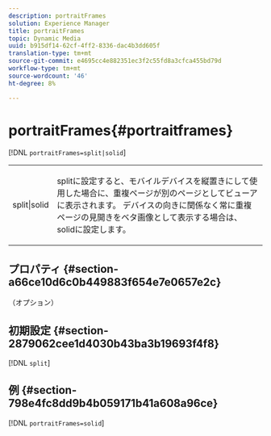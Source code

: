 ```yaml
---
description: portraitFrames
solution: Experience Manager
title: portraitFrames
topic: Dynamic Media
uuid: b915df14-62cf-4ff2-8336-dac4b3dd605f
translation-type: tm+mt
source-git-commit: e4695cc4e882351ec3f2c55fd8a3cfca455bd79d
workflow-type: tm+mt
source-wordcount: '46'
ht-degree: 8%

---
```



# portraitFrames{#portraitframes}

[!DNL `portraitFrames=split|solid`]

<table id="table_1D425B7685D448459CD3FE8D683C813C"> 
 <tbody> 
  <tr> 
   <td colname="col1"> <p> <span class="codeph"> split|solid</span> </p> </td> 
   <td colname="col2"> <p><span class="codeph">split</span>に設定すると、モバイルデバイスを縦置きにして使用した場合に、重複ページが別のページとしてビューアに表示されます。 デバイスの向きに関係なく常に重複ページの見開きをベタ画像として表示する場合は、<span class="codeph"> solid</span>に設定します。 </p> </td> 
  </tr> 
 </tbody> 
</table>

## プロパティ {#section-a66ce10d6c0b449883f654e7e0657e2c}

（オプション）

## 初期設定 {#section-2879062cee1d4030b43ba3b19693f4f8}

[!DNL `split`]

## 例 {#section-798e4fc8dd9b4b059171b41a608a96ce}

[!DNL `portraitFrames=solid`]
